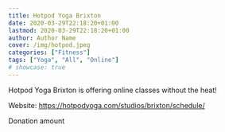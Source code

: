 ```yaml
---
title: Hotpod Yoga Brixton
date: 2020-03-29T22:18:20+01:00
lastmod: 2020-03-29T22:18:20+01:00
author: Author Name
cover: /img/hotpod.jpeg
categories: ["Fitness"]
tags: ["Yoga", "All", "Online"]
# showcase: true
---
```


Hotpod Yoga Brixton	is offering online classes without the heat!

Website: https://hotpodyoga.com/studios/brixton/schedule/	

Donation amount	
